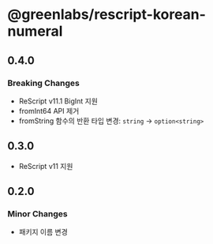 # @greenlabs/rescript-korean-numeral

## 0.4.0

### Breaking Changes

- ReScript v11.1 BigInt 지원
- fromInt64 API 제거
- fromString 함수의 반환 타입 변경: `string` -> `option<string>`

## 0.3.0

- ReScript v11 지원

## 0.2.0

### Minor Changes

- 패키지 이름 변경
